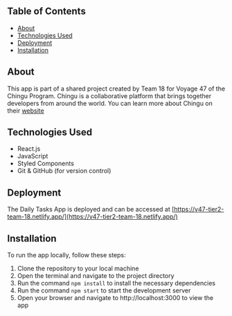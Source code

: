 ## Table of Contents
- [About](#about)
- [Technologies Used](#technologies-used)
- [Deployment](#deployment)
- [Installation](#installation)

## About

This app is part of a shared project created by Team 18 for Voyage 47 of the Chingu Program. Chingu is a collaborative platform that brings together developers from around the world. You can learn more about Chingu on their [website](https://www.chingu.io/)


## Technologies Used

- React.js
- JavaScript
- Styled Components
- Git & GitHub (for version control)


## Deployment

The Daily Tasks App is deployed and can be accessed at [https://v47-tier2-team-18.netlify.app/](https://v47-tier2-team-18.netlify.app/)

## Installation

To run the app locally, follow these steps:

1. Clone the repository to your local machine
2. Open the terminal and navigate to the project directory
3. Run the command `npm install` to install the necessary dependencies
4. Run the command `npm start` to start the development server
5. Open your browser and navigate to http://localhost:3000 to view the app